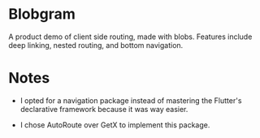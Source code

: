 # Blobgram

A product demo of client side routing, made with blobs. Features include deep linking, nested routing, and bottom navigation. 

# Notes 

* I opted for a navigation package instead of mastering the Flutter's declarative framework because it was way easier. 

* I chose AutoRoute over GetX to implement this package. 


